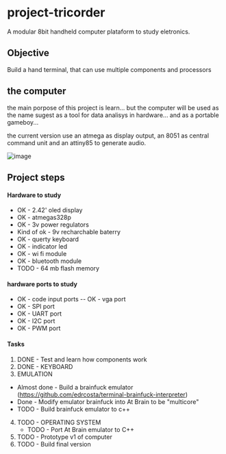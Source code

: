 # project-tricorder

A modular 8bit handheld computer plataform to study eletronics. 

## Objective 

Build a hand terminal, that can use multiple components and processors

## the computer 

the main porpose of this project is learn... but the computer will be used as the name sugest as a tool for data analisys in hardware... and as a portable gameboy... 

the current version use an atmega as display output, an 8051 as central command unit and an attiny85 to generate audio.

![image](https://user-images.githubusercontent.com/3594012/120138173-59cbdb80-c1ac-11eb-972d-1aee753b2ce7.png)

## Project steps 

#### Hardware to study 

- OK - 2.42' oled display 
- OK - atmegas328p 
- OK - 3v power regulators 
- Kind of ok - 9v recharchable baterry 
- OK - querty keyboard 
- OK - indicator led 
- OK - wi fi module 
- OK - bluetooth module
- TODO - 64 mb flash memory 


#### hardware ports to study 

- OK - code input ports
-- OK - vga port 
- OK - SPI port 
- OK - UART port 
- OK - I2C port 
- OK - PWM port 

#### Tasks

1. DONE - Test and learn how components work 
2. DONE - KEYBOARD 
3. EMULATION 
  - Almost done - Build a brainfuck emulator  (https://github.com/edrcosta/terminal-brainfuck-interpreter)
  - Done - Modify emulator brainfuck into At Brain to be "multicore" 
  - TODO - Build brainfuck emulator to c++
4. TODO - OPERATING SYSTEM 
   - TODO - Port At Brain emulator to C++  
5. TODO - Prototype v1 of computer
6. TODO - Build final version 
